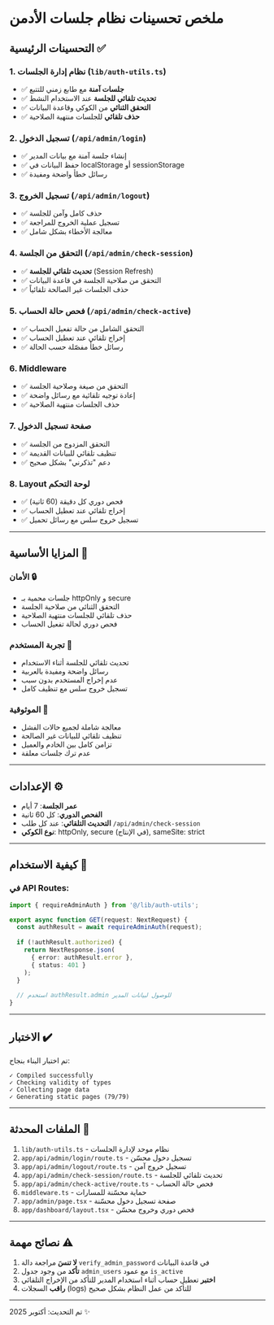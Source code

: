 # ملخص تحسينات نظام جلسات الأدمن

## التحسينات الرئيسية ✅

### 1. نظام إدارة الجلسات (`lib/auth-utils.ts`)
- ✅ **جلسات آمنة** مع طابع زمني للتتبع
- ✅ **تحديث تلقائي للجلسة** عند الاستخدام النشط
- ✅ **التحقق الثنائي** من الكوكي وقاعدة البيانات
- ✅ **حذف تلقائي** للجلسات منتهية الصلاحية

### 2. تسجيل الدخول (`/api/admin/login`)
- ✅ إنشاء جلسة آمنة مع بيانات المدير
- ✅ حفظ البيانات في localStorage أو sessionStorage
- ✅ رسائل خطأ واضحة ومفيدة

### 3. تسجيل الخروج (`/api/admin/logout`)
- ✅ حذف كامل وآمن للجلسة
- ✅ تسجيل عملية الخروج للمراجعة
- ✅ معالجة الأخطاء بشكل شامل

### 4. التحقق من الجلسة (`/api/admin/check-session`)
- ✅ **تحديث تلقائي للجلسة** (Session Refresh)
- ✅ التحقق من صلاحية الجلسة في قاعدة البيانات
- ✅ حذف الجلسات غير الصالحة تلقائياً

### 5. فحص حالة الحساب (`/api/admin/check-active`)
- ✅ التحقق الشامل من حالة تفعيل الحساب
- ✅ إخراج تلقائي عند تعطيل الحساب
- ✅ رسائل خطأ مفصّلة حسب الحالة

### 6. Middleware
- ✅ التحقق من صيغة وصلاحية الجلسة
- ✅ إعادة توجيه تلقائية مع رسائل واضحة
- ✅ حذف الجلسات منتهية الصلاحية

### 7. صفحة تسجيل الدخول
- ✅ التحقق المزدوج من الجلسة
- ✅ تنظيف تلقائي للبيانات القديمة
- ✅ دعم "تذكرني" بشكل صحيح

### 8. Layout لوحة التحكم
- ✅ فحص دوري كل دقيقة (60 ثانية)
- ✅ إخراج تلقائي عند تعطيل الحساب
- ✅ تسجيل خروج سلس مع رسائل تحميل

---

## المزايا الأساسية 🎯

### الأمان 🔒
- جلسات محمية بـ httpOnly و secure
- التحقق الثنائي من صلاحية الجلسة
- حذف تلقائي للجلسات منتهية الصلاحية
- فحص دوري لحالة تفعيل الحساب

### تجربة المستخدم 👥
- تحديث تلقائي للجلسة أثناء الاستخدام
- رسائل واضحة ومفيدة بالعربية
- عدم إخراج المستخدم بدون سبب
- تسجيل خروج سلس مع تنظيف كامل

### الموثوقية 💪
- معالجة شاملة لجميع حالات الفشل
- تنظيف تلقائي للبيانات غير الصالحة
- تزامن كامل بين الخادم والعميل
- عدم ترك جلسات معلقة

---

## الإعدادات ⚙️

- **عمر الجلسة**: 7 أيام
- **الفحص الدوري**: كل 60 ثانية
- **التحديث التلقائي**: عند كل طلب `/api/admin/check-session`
- **نوع الكوكي**: httpOnly, secure (في الإنتاج), sameSite: strict

---

## كيفية الاستخدام 📖

### في API Routes:
```typescript
import { requireAdminAuth } from '@/lib/auth-utils';

export async function GET(request: NextRequest) {
  const authResult = await requireAdminAuth(request);
  
  if (!authResult.authorized) {
    return NextResponse.json(
      { error: authResult.error },
      { status: 401 }
    );
  }
  
  // استخدم authResult.admin للوصول لبيانات المدير
}
```

---

## الاختبار ✔️

تم اختبار البناء بنجاح:
```
✓ Compiled successfully
✓ Checking validity of types
✓ Collecting page data
✓ Generating static pages (79/79)
```

---

## الملفات المحدثة 📝

1. `lib/auth-utils.ts` - نظام موحد لإدارة الجلسات
2. `app/api/admin/login/route.ts` - تسجيل دخول محسّن
3. `app/api/admin/logout/route.ts` - تسجيل خروج آمن
4. `app/api/admin/check-session/route.ts` - تحديث تلقائي للجلسة
5. `app/api/admin/check-active/route.ts` - فحص حالة الحساب
6. `middleware.ts` - حماية محسّنة للمسارات
7. `app/admin/page.tsx` - صفحة تسجيل دخول محسّنة
8. `app/dashboard/layout.tsx` - فحص دوري وخروج محسّن

---

## نصائح مهمة ⚠️

1. **لا تنسَ** مراجعة دالة `verify_admin_password` في قاعدة البيانات
2. **تأكد** من وجود جدول `admin_users` مع عمود `is_active`
3. **اختبر** تعطيل حساب أثناء استخدام المدير للتأكد من الإخراج التلقائي
4. **راقب** السجلات (logs) للتأكد من عمل النظام بشكل صحيح

---

تم التحديث: أكتوبر 2025 ✨
